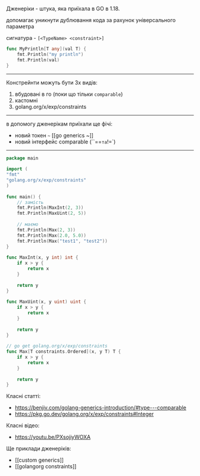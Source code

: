 
Дженеріки - штука, яка приїхала в GO в 1.18.

допомагає уникнути дублювання кода за рахунок універсального параметра 

сигнатура - `[<TypeName> <constraint>]`

```go
func MyPrintln[T any](val T) {
	fmt.Println("my println")
	fmt.Println(val)
}
```


--- 
Констрейнти можуть бути 3х видів:

1. вбудовані в го (поки що тільки `comparable`)
2. кастомні
3. golang.org/x/exp/constraints


---

в допомогу дженерікам приїхали ще фічі:
- новий токен `~` [[go generics ~]]
- новий інтерфейс comparable (``==` та `!=`)

---






```go
package main  
  
import (  
"fmt"  
"golang.org/x/exp/constraints"  
)  
  
func main() {  
	// замість  
	fmt.Println(MaxInt(2, 3))  
	fmt.Println(MaxUint(2, 5))  
	  
	// маємо  
	fmt.Println(Max(2, 3))  
	fmt.Println(Max(2.0, 5.0))  
	fmt.Println(Max("test1", "test2"))  
}  
  
func MaxInt(x, y int) int {  
	if x > y {  
		return x  
	}  
	  
	return y  
}  
  
func MaxUint(x, y uint) uint {  
	if x > y {  
		return x  
	}  
	  
	return y  
}  
  
// go get golang.org/x/exp/constraints  
func Max[T constraints.Ordered](x, y T) T {  
	if x > y {  
		return x  
	}  
	  
	return y  
}
```


Класні статті:
- https://benjiv.com/golang-generics-introduction/#type---comparable
- https://pkg.go.dev/golang.org/x/exp/constraints#Integer

Класні відео:
- https://youtu.be/PXsojiyWOXA

Ще приклади дженеріків:
- [[custom generics]]
- [[golangorg constraints]]